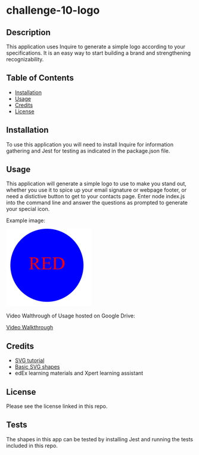 # challenge-10-logo


## Description


This application uses Inquire to generate a simple logo according to your specifications. It is an easy way to start building a brand and strengthening recognizability.

## Table of Contents 


- [Installation](#installation)
- [Usage](#usage)
- [Credits](#credits)
- [License](#license)

## Installation

To use this application you will need to install Inquire for information gathering and Jest for testing as indicated in the package.json file. 

## Usage

This application will generate a simple logo to use to make you stand out, whether you use it to spice up your email signature or webpage footer, or need a distictive button to get to your contacts page. Enter node index.js into the command line and answer the questions as prompted to generate your special icon. 

Example image:

 ![alt text](/images/screenshot.png)

Video Walthrough of Usage hosted on Google Drive:

[Video Walkthrough](https://drive.google.com/file/d/12VK6c9cQm1EIPy3vKJK8M0M9Tr3rr_aR/view)

## Credits

* [SVG tutorial](https://developer.mozilla.org/en-US/docs/Web/SVG/Tutorial)
* [Basic SVG shapes](https://developer.mozilla.org/en-US/docs/Web/SVG/Tutorial/Basic_Shapes)
* edEx learning materials and Xpert learning assistant

## License

Please see the license linked in this repo.


## Tests

The shapes in this app can be tested by installing Jest and running the tests included in this repo. 
